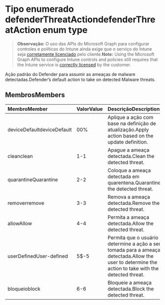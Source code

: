 # <a name="defenderthreataction-enum-type"></a><span data-ttu-id="74f0c-101">Tipo enumerado defenderThreatAction</span><span class="sxs-lookup"><span data-stu-id="74f0c-101">defenderThreatAction enum type</span></span>

> <span data-ttu-id="74f0c-102">**Observação:** O uso das APIs do Microsoft Graph para configurar controles e políticas do Intune ainda exige que o serviço do Intune seja [corretamente licenciado](https://go.microsoft.com/fwlink/?linkid=839381) pelo cliente.</span><span class="sxs-lookup"><span data-stu-id="74f0c-102">**Note:** Using the Microsoft Graph APIs to configure Intune controls and policies still requires that the Intune service is [correctly licensed](https://go.microsoft.com/fwlink/?linkid=839381) by the customer.</span></span>

<span data-ttu-id="74f0c-103">Ação padrão do Defender para assumir as ameaças de malware detectadas.</span><span class="sxs-lookup"><span data-stu-id="74f0c-103">Defender’s default action to take on detected Malware threats.</span></span>
## <a name="members"></a><span data-ttu-id="74f0c-104">Membros</span><span class="sxs-lookup"><span data-stu-id="74f0c-104">Members</span></span>
|<span data-ttu-id="74f0c-105">Membro</span><span class="sxs-lookup"><span data-stu-id="74f0c-105">Member</span></span>|<span data-ttu-id="74f0c-106">Valor</span><span class="sxs-lookup"><span data-stu-id="74f0c-106">Value</span></span>|<span data-ttu-id="74f0c-107">Descrição</span><span class="sxs-lookup"><span data-stu-id="74f0c-107">Description</span></span>|
|:---|:---|:---|
|<span data-ttu-id="74f0c-108">deviceDefault</span><span class="sxs-lookup"><span data-stu-id="74f0c-108">deviceDefault</span></span>|<span data-ttu-id="74f0c-109">0</span><span class="sxs-lookup"><span data-stu-id="74f0c-109">0%</span></span>|<span data-ttu-id="74f0c-110">Aplique a ação com base na definição de atualização.</span><span class="sxs-lookup"><span data-stu-id="74f0c-110">Apply action based on the update definition.</span></span>|
|<span data-ttu-id="74f0c-111">clean</span><span class="sxs-lookup"><span data-stu-id="74f0c-111">clean</span></span>|<span data-ttu-id="74f0c-112">1</span><span class="sxs-lookup"><span data-stu-id="74f0c-112">-1</span></span>|<span data-ttu-id="74f0c-113">Apague a ameaça detectada.</span><span class="sxs-lookup"><span data-stu-id="74f0c-113">Clean the detected threat.</span></span>|
|<span data-ttu-id="74f0c-114">quarantine</span><span class="sxs-lookup"><span data-stu-id="74f0c-114">Quarantine</span></span>|<span data-ttu-id="74f0c-115">2</span><span class="sxs-lookup"><span data-stu-id="74f0c-115">-2</span></span>|<span data-ttu-id="74f0c-116">Coloque a ameaça detectada em quarentena.</span><span class="sxs-lookup"><span data-stu-id="74f0c-116">Quarantine the detected threat.</span></span>|
|<span data-ttu-id="74f0c-117">remover</span><span class="sxs-lookup"><span data-stu-id="74f0c-117">remove</span></span>|<span data-ttu-id="74f0c-118">3</span><span class="sxs-lookup"><span data-stu-id="74f0c-118">-3</span></span>|<span data-ttu-id="74f0c-119">Remova a ameaça detectada.</span><span class="sxs-lookup"><span data-stu-id="74f0c-119">Remove the detected threat.</span></span>|
|<span data-ttu-id="74f0c-120">allow</span><span class="sxs-lookup"><span data-stu-id="74f0c-120">Allow</span></span>|<span data-ttu-id="74f0c-121">4</span><span class="sxs-lookup"><span data-stu-id="74f0c-121">-4</span></span>|<span data-ttu-id="74f0c-122">Permita a ameaça detectada.</span><span class="sxs-lookup"><span data-stu-id="74f0c-122">Allow the detected threat.</span></span>|
|<span data-ttu-id="74f0c-123">userDefined</span><span class="sxs-lookup"><span data-stu-id="74f0c-123">User-defined</span></span>|<span data-ttu-id="74f0c-124">5</span><span class="sxs-lookup"><span data-stu-id="74f0c-124">$-5</span></span>|<span data-ttu-id="74f0c-125">Permita que o usuário determine a ação a ser tomada para a ameaça detectada.</span><span class="sxs-lookup"><span data-stu-id="74f0c-125">Allow the user to determine the action to take with the detected threat.</span></span>|
|<span data-ttu-id="74f0c-126">bloqueio</span><span class="sxs-lookup"><span data-stu-id="74f0c-126">block</span></span>|<span data-ttu-id="74f0c-127">6</span><span class="sxs-lookup"><span data-stu-id="74f0c-127">-6</span></span>|<span data-ttu-id="74f0c-128">Bloqueie a ameaça detectada.</span><span class="sxs-lookup"><span data-stu-id="74f0c-128">Block the detected threat.</span></span>|








